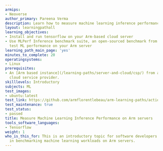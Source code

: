 ```yaml
---
armips:
- Neoverse
author_primary: Pareena Verma
description: Learn how to measure machine learning inference performance on Arm servers
layout: learningpathall
learning_objectives:
- Install and run tensorflow on your Arm-based cloud server
- Use MLPerf Inference benchmark suite, an open-sourced benchmark from MLCommons to
  test ML performance on your Arm server
learning_path_main_page: 'yes'
minutes_to_complete: 20
operatingsystems:
- Linux
prerequisites:
- An [Arm based instance](/learning-paths/server-and-cloud/csp/) from an appropriate
  cloud service provider.
skilllevels: Introductory
subjects: ML
test_images:
- ubuntu:latest
test_link: https://github.com/armflorentlebeau/arm-learning-paths/actions/runs/4312122327
test_maintenance: true
test_status:
- passed
title: Measure Machine Learning Inference Performance on Arm servers
tools_software_languages:
- Tensorflow
weight: 1
who_is_this_for: This is an introductory topic for software developers interested
  in benchmarking machine learning workloads on Arm servers.
---
```

